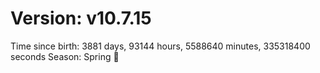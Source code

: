 # Version: v10.7.15
Time since birth: 3881 days, 93144 hours, 5588640 minutes, 335318400 seconds
Season: Spring 🌸

